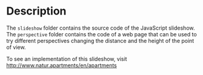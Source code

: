 # Description

The `slideshow` folder contains the source code of the JavaScript slideshow. <br>
The `perspective` folder contains the code of a web page that can be used to try
different perspectives changing the distance and the height of the point of view.

To see an implementation of this slideshow, visit http://www.natur.apartments/en/apartments
